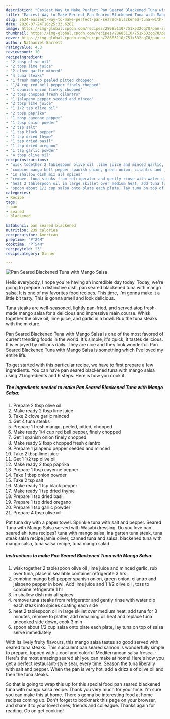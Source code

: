```yaml
---
description: "Easiest Way to Make Perfect Pan Seared Blackened Tuna with Mango Salsa"
title: "Easiest Way to Make Perfect Pan Seared Blackened Tuna with Mango Salsa"
slug: 2634-easiest-way-to-make-perfect-pan-seared-blackened-tuna-with-mango-salsa
date: 2020-07-24T16:25:33.628Z
image: https://img-global.cpcdn.com/recipes/28685110/751x532cq70/pan-seared-blackened-tuna-with-mango-salsa-recipe-main-photo.jpg
thumbnail: https://img-global.cpcdn.com/recipes/28685110/751x532cq70/pan-seared-blackened-tuna-with-mango-salsa-recipe-main-photo.jpg
cover: https://img-global.cpcdn.com/recipes/28685110/751x532cq70/pan-seared-blackened-tuna-with-mango-salsa-recipe-main-photo.jpg
author: Nathaniel Barrett
ratingvalue: 4.3
reviewcount: 10
recipeingredient:
- "2 tbsp olive oil"
- "2 tbsp lime juice"
- "2 clove garlic minced"
- "4 tuna steaks"
- "1 fresh mango peeled pitted chopped"
- "1/4 cup red bell pepper finely chopped"
- "1 spanish onion finely chopped"
- "2 tbsp chopped fresh cilantro"
- "1 jalapeno pepper seeded and minced"
- "2 tbsp lime juice"
- "1 1/2 tsp olive oil"
- "2 tbsp paprika"
- "1 tbsp cayenne pepper"
- "1 tbsp onion powder"
- "2 tsp salt"
- "1 tsp black pepper"
- "1 tsp dried thyme"
- "1 tsp dried basil"
- "1 tsp dried oregano"
- "1 tsp garlic powder"
- "4 tbsp olive oil"
recipeinstructions:
- "wisk together 2 tablespoon olive oil ,lime juice and minced garlic, rub over tuna, place in sealable container refrigerate 3 hrs"
- "combine mango bell pepper spanish onion, green onion, cilantro and jalapeno pepper in bowl. Add lime juice and 1 1/2 olive oil , toss to combine refrigerate 1 hr"
- "in shallow dish mix all spices"
- "remove  tuna steaks from refrigerator and gently rinse with water dip each steak into spices coating each side"
- "heat 2 tablespoon oil in large skillet over medium heat, add tuna for 3 minutes, remove to platter, add remaining oil heat and replace tuna uncooked side down, cook 3 min"
- "spoon about 1/2 cup salsa onto plate each plate, lay tuna on top of salsa serve immediately"
categories:
- Recipe
tags:
- pan
- seared
- blackened

katakunci: pan seared blackened 
nutrition: 239 calories
recipecuisine: American
preptime: "PT24M"
cooktime: "PT54M"
recipeyield: "3"
recipecategory: Dinner

---
```



![Pan Seared Blackened Tuna with Mango Salsa](https://img-global.cpcdn.com/recipes/28685110/751x532cq70/pan-seared-blackened-tuna-with-mango-salsa-recipe-main-photo.jpg)

Hello everybody, I hope you're having an incredible day today. Today, we're going to prepare a distinctive dish, pan seared blackened tuna with mango salsa. It is one of my favorites food recipes. This time, I'm gonna make it a little bit tasty. This is gonna smell and look delicious.

Tuna steaks are well-seasoned, lightly pan-fried, and served atop fresh-made mango salsa for a delicious and impressive main course. Whisk together the olive oil, lime juice, and garlic in a bowl. Rub the tuna steaks with the mixture.

Pan Seared Blackened Tuna with Mango Salsa is one of the most favored of current trending foods in the world. It's simple, it's quick, it tastes delicious. It is enjoyed by millions daily. They are nice and they look wonderful. Pan Seared Blackened Tuna with Mango Salsa is something which I've loved my entire life.


To get started with this particular recipe, we have to first prepare a few ingredients. You can have pan seared blackened tuna with mango salsa using 21 ingredients and 6 steps. Here is how you cook it.

<!--inarticleads1-->

##### The ingredients needed to make Pan Seared Blackened Tuna with Mango Salsa:

1. Prepare 2 tbsp olive oil
1. Make ready 2 tbsp lime juice
1. Take 2 clove garlic minced
1. Get 4 tuna steaks
1. Prepare 1 fresh mango, peeled, pitted, chopped
1. Make ready 1/4 cup red bell pepper, finely chopped
1. Get 1 spanish onion finely chopped
1. Make ready 2 tbsp chopped fresh cilantro
1. Prepare 1 jalapeno pepper seeded and minced
1. Take 2 tbsp lime juice
1. Get 1 1/2 tsp olive oil
1. Make ready 2 tbsp paprika
1. Prepare 1 tbsp cayenne pepper
1. Take 1 tbsp onion powder
1. Take 2 tsp salt
1. Make ready 1 tsp black pepper
1. Make ready 1 tsp dried thyme
1. Prepare 1 tsp dried basil
1. Prepare 1 tsp dried oregano
1. Prepare 1 tsp garlic powder
1. Prepare 4 tbsp olive oil


Pat tuna dry with a paper towel. Sprinkle tuna with salt and pepper. Seared Tuna with Mango Salsa served with Wasabi dressing. Do you love pan seared ahi tuna recipes? tuna with mango salsa, ina garten tuna steak, tuna steak salsa recipe jamie oliver, canned tuna and salsa, blackened tuna with mango salsa, tuna salsa recipe, tuna mango salad. 

<!--inarticleads2-->

##### Instructions to make Pan Seared Blackened Tuna with Mango Salsa:

1. wisk together 2 tablespoon olive oil ,lime juice and minced garlic, rub over tuna, place in sealable container refrigerate 3 hrs
1. combine mango bell pepper spanish onion, green onion, cilantro and jalapeno pepper in bowl. Add lime juice and 1 1/2 olive oil , toss to combine refrigerate 1 hr
1. in shallow dish mix all spices
1. remove  tuna steaks from refrigerator and gently rinse with water dip each steak into spices coating each side
1. heat 2 tablespoon oil in large skillet over medium heat, add tuna for 3 minutes, remove to platter, add remaining oil heat and replace tuna uncooked side down, cook 3 min
1. spoon about 1/2 cup salsa onto plate each plate, lay tuna on top of salsa serve immediately


With its lively fruity flavours, this mango salsa tastes so good served with seared tuna steaks. This succulent pan seared salmon is wonderfully simple to prepare, topped with a cool and colorful Mediterranean salsa fresca. · Here&#39;s the most amazing seared ahi you can make at home! Here&#39;s how you get a perfect restaurant-style sear, every time. Season the tuna liberally with salt and pepper. When the pan is very hot, add a drizzle of olive oil and then the tuna steaks. 

So that is going to wrap this up for this special food pan seared blackened tuna with mango salsa recipe. Thank you very much for your time. I'm sure you can make this at home. There's gonna be interesting food at home recipes coming up. Don't forget to bookmark this page on your browser, and share it to your loved ones, friends and colleague. Thanks again for reading. Go on get cooking!
